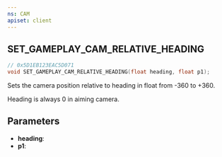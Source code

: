 ```yaml
---
ns: CAM
apiset: client
---
```

## SET_GAMEPLAY_CAM_RELATIVE_HEADING

```c
// 0x5D1EB123EAC5D071
void SET_GAMEPLAY_CAM_RELATIVE_HEADING(float heading, float p1);
```

Sets the camera position relative to heading in float from -360 to +360.

Heading is always 0 in aiming camera.

## Parameters
* **heading**:
* **p1**: